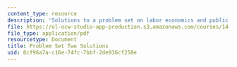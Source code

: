 ```yaml
---
content_type: resource
description: 'Solutions to a problem set on labor economics and public policy. '
file: https://ol-ocw-studio-app-production.s3.amazonaws.com/courses/14-64-labor-economics-and-public-policy-fall-2009/0cf96a7ac16e74fc7bbf2de936cf258e_MIT14_64F09_ps2_sol.pdf
file_type: application/pdf
resourcetype: Document
title: Problem Set Two Solutions
uid: 0cf96a7a-c16e-74fc-7bbf-2de936cf258e
---
```

